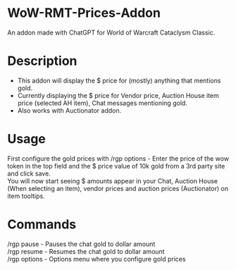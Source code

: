 # WoW-RMT-Prices-Addon
An addon made with ChatGPT for World of Warcraft Cataclysm Classic.

# Description
- This addon will display the $ price for (mostly) anything that mentions gold.  
- Currently displaying the $ price for Vendor price, Auction House item price (selected AH item), Chat messages mentioning gold.  
- Also works with Auctionator addon.  

# Usage
First configure the gold prices with /rgp options - Enter the price of the wow token in the top field and the $ price value of 10k gold from a 3rd party site and click save.  
You will now start seeing $ amounts appear in your Chat, Auction House (When selecting an item), vendor prices and auction prices (Auctionator) on item tooltips.

# Commands
/rgp pause - Pauses the chat gold to dollar amount  
/rgp resume - Resumes the chat gold to dollar amount  
/rgp options - Options menu where you configure gold prices
